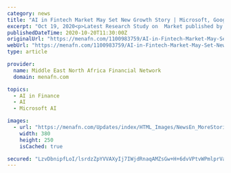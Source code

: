```yaml
---
category: news
title: "AI in Fintech Market May Set New Growth Story | Microsoft, Google, Salesforce.com"
excerpt: "Oct 19, 2020<p>Latest Research Study on  Market published by AMA, offers a detailed overview of the factors influencing the global business scope. Global AI in Fintech Market research report shows the latest market insights with upcoming trends and breakdown of the products and services."
publishedDateTime: 2020-10-20T11:30:00Z
originalUrl: "https://menafn.com/1100983759/AI-in-Fintech-Market-May-Set-New-Growth-Story-Microsoft-Google-Salesforcecom?src=Rss"
webUrl: "https://menafn.com/1100983759/AI-in-Fintech-Market-May-Set-New-Growth-Story-Microsoft-Google-Salesforcecom?src=Rss"
type: article

provider:
  name: Middle East North Africa Financial Network
  domain: menafn.com

topics:
  - AI in Finance
  - AI
  - Microsoft AI

images:
  - url: "https://menafn.com/Updates/index/HTML_Images/NewsEn_MoreStories_img_1.jpg?482561"
    width: 380
    height: 250
    isCached: true

secured: "LzvDbnipfLoI/lsrdzZpYVVAXyIj7IWjdRnaqAMZsGw+H+6dvVPtvWPmlprVaCWQz5sLjkIOueTY6QGF2oU8ersSHoE7iR+M9vguziG/X6hnd7SpzHmDAD4WXLHkcAEy2Lv/t5Llj09rtsuF01Z5DFmGBLXsGwhf7BcUb4nHeZPszkD35DbyCOBS0/GbFmxmzmHsqHCXM8+vUNOZ/bJNpPxKUTDsDt0IUP7Cnn2C8wwiepQ68qGHl7CVv0FV0SXwKTC7yFl1p+4SqoAiKl52CgSJ2IByvZA+WbpuMDp2s9U5VXLUEJ7SbzPPTkpjVqnFMWxkD86xwxSB3outoWHy0VSD/0XRx5VKH58E0ibS8fA=;kcNFoI2I5sik9U44Xs/kTg=="
---
```


